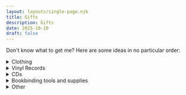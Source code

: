 ```yaml
---
layout: layouts/single-page.njk
title: Gifts
description: Gifts
date: 2025-10-10
draft: false
---
```

Don't know what to get me? Here are some ideas in no particular order:
<div>
<details>
    <summary>Clothing</summary>
    <div class="details-wrapper">

*   I don't need any more sweaters. Size small [charcoal heather](https://www.llbean.com/llb/shop/128949?page=mens-katahdin-iron-works-sweatshirt-crewneck-mens-regular&bc=12-26-907&feat=907-GN3&csp=f&attrValue_0=1704&pos=4), [classic navy](https://www.llbean.com/llb/shop/127375?page=mens-beans-classic-raggwool-crew-sweater-birdseye-mens-regular&bc=12-26-594&feat=594-GN3&csp=f&attrValue_0=44596&pos=9)
*   [Khaki chinos 28W 28L](https://ashanderie.com/products/khaki-washed-stretch-chino?variant=46937196724522)
    </div>
</details>
<details>
    <summary>Vinyl Records</summary>
    <div class="details-wrapper">
    
*   Suburbs - Arcade Fire
    
*   North Americana - Leif Vollebekk

    </div>
</details>

<details>
    <summary>CDs</summary>
    <div class="details-wrapper">

Arcade Fire
    
*   [Neon Bible](https://www.discogs.com/master/5410-Arcade-Fire-Neon-Bible)
        
Bon Iver
    
*   [Bon Iver](https://www.discogs.com/master/345153-Bon-Iver-Bon-Iver-Bon-Iver)
        
Death Cab for Cutie
    
*   [Kintsugi](https://www.discogs.com/master/815401-Death-Cab-For-Cutie-Kintsugi)
        
*   [Codes and Keys](https://www.discogs.com/master/339684-Death-Cab-For-Cutie-Codes-And-Keys)
        
*   [Narrow Stairs](https://www.discogs.com/master/3562-Death-Cab-For-Cutie-Narrow-Stairs)
        
*   [Transatlanticism](https://www.discogs.com/master/3528-Death-Cab-For-Cutie-Transatlanticism)
        
*   [Plans](https://www.discogs.com/master/3546-Death-Cab-For-Cutie-Plans)
        
Stan Getz

*   [Getz/Gilberto](https://www.discogs.com/master/85178-Stan-Getz-Joao-Gilberto-Getz-Gilberto)
    
Jamiroquai
    
*   [Travelling Without Moving](https://www.discogs.com/master/69956-Jamiroquai-Travelling-Without-Moving)
        
John Mayer
    
*   [Born and Raised](https://www.discogs.com/master/443931-John-Mayer-Born-And-Raised)
        
*   [Paradise Valley](https://www.discogs.com/master/586053-John-Mayer-Paradise-Valley)
        
Lief Vollebekk
    
*   [North Americana](https://www.discogs.com/master/660227-Leif-Vollebekk-North-Americana)
        
Live
    
*   [Throwing Copper](https://www.discogs.com/master/65591-Live-Throwing-Copper)
        
Nick Drake
    
*   [Pink Moon](https://www.discogs.com/master/13933-Nick-Drake-Pink-Moon)
        
Oasis
    
*   [(What's the Story) Morning Glory](https://www.discogs.com/master/52220-Oasis-Whats-The-Story-Morning-Glory)
        
Third Eye Blind
    
*   [Third Eye Blind](https://www.discogs.com/master/127907-Third-Eye-Blind-Third-Eye-Blind)
        
*   [Blue](https://www.discogs.com/master/269170-Third-Eye-Blind-Blue)
        
Tom Misch
    
*   [Geography](https://www.discogs.com/master/1335101-Tom-Misch-Geography)
        
TV On the Radio
    
*   [Dear Science](https://www.discogs.com/master/43214-TV-On-The-Radio-Dear-Science)
    </div>
</details>

<details>
    <summary>Bookbinding tools and supplies</summary>
    <div class="details-wrapper">            
    
*   [Derlin bone folder](https://www.peacheytools.com/shop/5x5nqm0lkgxpx38l451v7gnf7zocz5)
    
*   [Permalife paper (A4)](https://www.universityproducts.com/acid-free-permalife-buffered-paper-watermarked.html)
*   Decent calipers (The amazon ones are apparently bad) or some kind of dial thickness gauge that measures in mm
    </div>
</details>
<details>
    <summary>Other</summary>
    <div class="details-wrapper">

*   [Low lawn chair](https://gcioutdoor.com/products/bi-fold-slim-event-chair)

</details>
</div>
